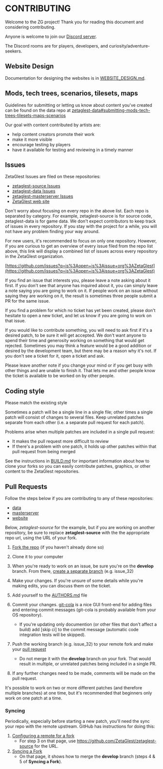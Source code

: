 # CONTRIBUTING

Welcome to the ZG project! Thank you for reading this document and
considering contributing.

Anyone is welcome to join our [Discord server](https://discord.gg/WaAaXS7).

The Discord rooms are for players, developers, and curiosity/adventure-seekers.

## Website Design

Documentation for designing the websites is in [WEBSITE_DESIGN.md](https://github.com/ZetaGlest/zetaglest-source/blob/develop/WEBSITE_DESIGN.md).

## Mods, tech trees, scenarios, tilesets, maps

Guidelines for submitting or letting us know about content you've
created can be found on the data repo at
[zetaglest-data#submitting-mods-tech-trees-tilesets-maps-scenarios](https://github.com/ZetaGlest/zetaglest-data#submitting-mods-tech-trees-tilesets-maps-scenarios)

Our goal with content contributed by artists are:

* help content creators promote their work
* make it more visible
* encourage testing by players
* have it available for testing and reviewing in a timely manner

## Issues

ZetaGlest Issues are filed on these repositories:

* [zetaglest-source Issues](https://github.com/ZetaGlest/zetaglest-source/issues)
* [zetaglest-data Issues](https://github.com/ZetaGlest/zetaglest-data/issues)
* [zetaglest-masterserver Issues](https://github.com/ZetaGlest/zetaglest-masterserver/issues)
* [ZetaGlest web site](https://github.com/ZetaGlest/zetaglest.github.io)

Don't worry about focusing on every repo in the above list. Each repo is separated by
category. For example, zetaglest-source is for source code, zetaglest-data is for game data.
We don't expect contributors to keep track of issues in every repository. If you stay
with the project for a while, you will not have any problem finding your way around.

For new users, it's recommended to focus on only one repository. However,
if you are curious to get an overview of every issue filed from the repo list above, this
link will display a combined list of issues across every repository in the ZetaGlest
organization.

[https://github.com/issues?q=is%3Aopen+is%3Aissue+org%3AZetaGlest](https://github.com/issues?q=is%3Aopen+is%3Aissue+org%3AZetaGlest)

If you find an issue that interests you, please leave a note asking about it
first. If you don't see that anyone has inquired about it, you can simply
leave a note saying you are going to work on it. If people work on an issue
without saying they are working on it, the result is sometimes three people
submit a PR for the same issue.

If you find a problem for which no ticket has yet been created, please don't
hesitate to open a new ticket, and let us know if you are going to work on
that issue.

If you would like to contribute something, you will need to ask first if it's a desired
patch, to be sure it will get accepted. We don't want anyone to spend their time and
generosity working on something that would get rejected. Sometimes you may think a feature
would be a good addition or desired by the development team, but there may be a reason why
it's not. If you don't see a ticket for it, open a ticket and ask.

Please leave another note if you change your mind or if you get busy with other
things and are unable to finish it. That lets me and other people know the
ticket is available to be worked on by other people.

## Coding style
Please match the existing style

Sometimes a patch will be a single line in a single file; other times a single
patch will consist of changes to several files. Keep unrelated patches separate
from each other (i.e. a separate pull request for each patch).

Problems arise when multiple patches are included in a single pull request:

 * It makes the pull request more difficult to review
 * If there's a problem with one patch, it holds up other patches within that pull request
 from being merged 

See the instructions in
[BUILD.md](https://github.com/ZetaGlest/zetaglest-source/blob/develop/BUILD.md)
for important information about how to clone your forks so you can
easily contribute patches, graphics, or other content to the ZetaGlest
repositories.

## Pull Requests

Follow the steps below if you are contributing to any of these repositories:

* [data](https://github.com/ZetaGlest/zetaglest-data)
* [masterserver](https://github.com/MegaGlest/megaglest-masterserver)
* [website](https://github.com/ZetaGlest/zetaglest.github.io)

Below, *zetaglest-source* for the example, but if you are working on another repository, be
sure to replace **zetaglest-source** with the the appropriate repo url, using the URL of
your fork.

1. [Fork the repo](https://github.com/ZetaGlest/zetaglest-source/fork) (if you haven't already done so)
2. Clone it to your computer
3. When you're ready to work on an issue, be sure you're on the **develop** branch. From there,
[create a separate branch](https://github.com/Kunena/Kunena-Forum/wiki/Create-a-new-branch-with-git-and-manage-branches)
(e.g. issue_32)
4. Make your changes. If you're unsure of some details while you're making edits, you can
discuss them on the ticket.
5. Add yourself to the [AUTHORS.md](https://github.com/ZetaGlest/zetaglest-source/blob/develop/AUTHORS.md) file

6. Commit your changes. [git-cola](https://git-cola.github.io/) is a nice GUI front-end for adding files and entering commit messages (git-cola is probably available from your OS repository).

    * If you're updating only documention (or other files that don't
    affect a build) add [skip ci] to the commit message (automatic code
    integration tests will be skipped).

7. Push the working branch (e.g. issue_32) to your remote fork and make your
[pull request](https://help.github.com/articles/creating-a-pull-request-from-a-fork/)
    * Do not merge it with the **develop** branch on your fork. That would result in multiple, or
    unrelated patches being included in a single PR.
8. If any further changes need to be made, comments will be made on the pull request.

It's possible to work on two or more different patches (and therefore multiple branches) at
one time, but it's recommended that beginners only work on one patch at a time.

### Syncing ###
Periodically, especially before starting a new patch, you'll need the sync your
repo with the remote upstream. GitHub has instructions for doing this:

1. [Configuring a remote for a fork](https://help.github.com/articles/configuring-a-remote-for-a-fork/)
    * For step 3 on that page, use https://github.com/ZetaGlest/zetaglest-source for the URL.
2. [Syncing a Fork](https://help.github.com/articles/syncing-a-fork/)
    * On that page, it shows how to merge the **develop** branch (steps 4 & 5 of **Syncing a Fork**).
